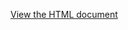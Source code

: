 [View the HTML document](https://github.com/dkanawat/RFM-Customer-Segmentation/blob/main/rfm-segmentation.html)

